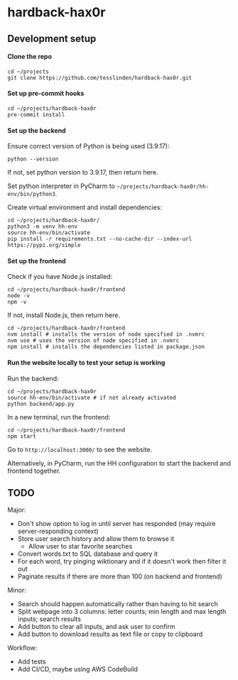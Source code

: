 # hardback-hax0r

## Development setup
#### Clone the repo
```
cd ~/projects
git clone https://github.com/tesslinden/hardback-hax0r.git
```
#### Set up pre-commit hooks
```
cd ~/projects/hardback-hax0r
pre-commit install
```
#### Set up the backend
Ensure correct version of Python is being used (3.9.17):
```
python --version
```
If not, set python version to 3.9.17, then return here.

Set python interpreter in PyCharm to `~/projects/hardback-hax0r/hh-env/bin/python3`.

Create virtual environment and install dependencies:
``` 
cd ~/projects/hardback-hax0r/
python3 -m venv hh-env
source hh-env/bin/activate
pip install -r requirements.txt --no-cache-dir --index-url https://pypi.org/simple
```

#### Set up the frontend
Check if you have Node.js installed:
```
cd ~/projects/hardback-hax0r/frontend
node -v
npm -v
```
If not, install Node.js, then return here.
```
cd ~/projects/hardback-hax0r/frontend
nvm install # installs the version of node specified in .nvmrc
nvm use # uses the version of node specified in .nvmrc
npm install # installs the dependencies listed in package.json
```

#### Run the website locally to test your setup is working
Run the backend:
```
cd ~/projects/hardback-hax0r
source hh-env/bin/activate # if not already activated
python backend/app.py
```
In a new terminal, run the frontend:
```
cd ~/projects/hardback-hax0r/frontend
npm start
```
Go to `http://localhost:3000/` to see the website.

Alternatively, in PyCharm, run the HH configuration to start the backend and frontend together.


## TODO
Major:
* Don't show option to log in until server has responded (may require server-responding context)
* Store user search history and allow them to browse it
  * Allow user to star favorite searches 
* Convert words.txt to SQL database and query it
* For each word, try pinging wiktionary and if it doesn't work then filter it out
* Paginate results if there are more than 100 (on backend and frontend)

Minor:
* Search should happen automatically rather than having to hit search
* Split webpage into 3 columns: letter counts; min length and max length inputs; search results
* Add button to clear all inputs, and ask user to confirm
* Add button to download results as text file or copy to clipboard

Workflow:
* Add tests
* Add CI/CD, maybe using AWS CodeBuild